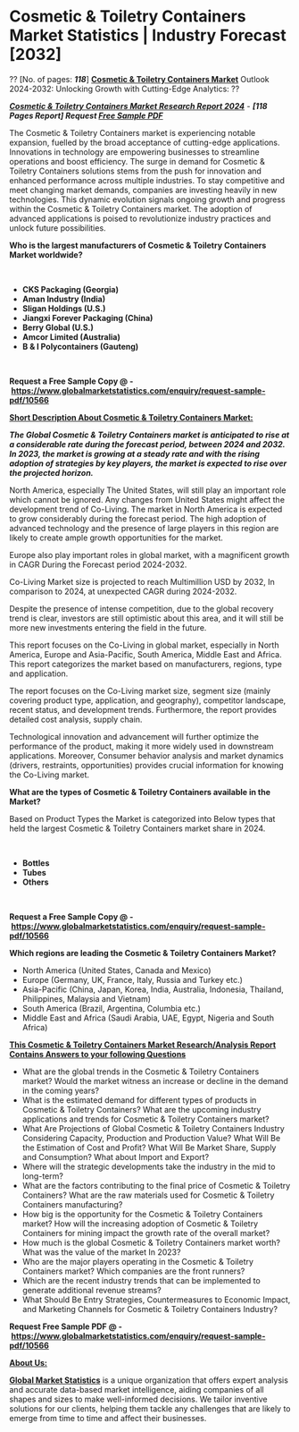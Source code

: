<h1>Cosmetic &amp; Toiletry Containers Market Statistics | Industry Forecast [2032]</h1>
<p>?? [No. of pages:&nbsp;<strong><em>118</em></strong>]&nbsp;<strong><a href="https://www.globalmarketstatistics.com/market-reports/cosmetic-toiletry-containers-market-10566">Cosmetic &amp; Toiletry Containers&nbsp;Market</a></strong>&nbsp;Outlook 2024-2032: Unlocking Growth with Cutting-Edge Analytics: ??</p>
<p><strong><em><a href="https://www.globalmarketstatistics.com/market-reports/cosmetic-toiletry-containers-market-10566">Cosmetic &amp; Toiletry Containers Market Research Report 2024</a></em></strong>&nbsp;-&nbsp;<strong><em>[118 Pages Report]&nbsp;Request <a href="https://www.globalmarketstatistics.com/enquiry/request-sample-pdf/10566">Free Sample PDF</a></em></strong></p>
<p>The Cosmetic &amp; Toiletry Containers market is experiencing notable expansion, fuelled by the broad acceptance of cutting-edge applications. Innovations in technology are empowering businesses to streamline operations and boost efficiency. The surge in demand for Cosmetic &amp; Toiletry Containers solutions stems from the push for innovation and enhanced performance across multiple industries. To stay competitive and meet changing market demands, companies are investing heavily in new technologies. This dynamic evolution signals ongoing growth and progress within the Cosmetic &amp; Toiletry Containers market. The adoption of advanced applications is poised to revolutionize industry practices and unlock future possibilities.</p>
<p><strong>Who is the largest manufacturers of Cosmetic &amp; Toiletry Containers Market worldwide?</strong></p>
<p>&nbsp;</p>
<ul>
<li><strong>CKS Packaging (Georgia)</strong></li>
<li><strong>Aman Industry (India)</strong></li>
<li><strong>Sligan Holdings (U.S.)</strong></li>
<li><strong>Jiangxi Forever Packaging (China)</strong></li>
<li><strong>Berry Global (U.S.)</strong></li>
<li><strong>Amcor Limited (Australia)</strong></li>
<li><strong>B &amp; I Polycontainers (Gauteng)</strong></li>
</ul>
<p>&nbsp;</p>
<p><strong>Request a Free Sample Copy @ -&nbsp;<a href="https://www.globalmarketstatistics.com/enquiry/request-sample-pdf/10566">https://www.globalmarketstatistics.com/enquiry/request-sample-pdf/10566</a></strong></p>
<p><strong><u>Short Description About Cosmetic &amp; Toiletry Containers Market:</u></strong></p>
<p><strong><em>The Global Cosmetic &amp; Toiletry Containers market is anticipated to rise at a considerable rate during the forecast period, between 2024 and 2032. In 2023, the market is growing at a steady rate and with the rising adoption of strategies by key players, the market is expected to rise over the projected horizon.</em></strong></p>
<p>North America, especially The United States, will still play an important role which cannot be ignored. Any changes from United States might affect the development trend of Co-Living. The market in North America is expected to grow considerably during the forecast period. The high adoption of advanced technology and the presence of large players in this region are likely to create ample growth opportunities for the market.</p>
<p>Europe also play important roles in global market, with a magnificent growth in CAGR During the Forecast period 2024-2032.</p>
<p>Co-Living Market size is projected to reach Multimillion USD by 2032, In comparison to 2024, at unexpected CAGR during 2024-2032.</p>
<p>Despite the presence of intense competition, due to the global recovery trend is clear, investors are still optimistic about this area, and it will still be more new investments entering the field in the future.</p>
<p>This report focuses on the Co-Living in global market, especially in North America, Europe and Asia-Pacific, South America, Middle East and Africa. This report categorizes the market based on manufacturers, regions, type and application.</p>
<p>The report focuses on the Co-Living market size, segment size (mainly covering product type, application, and geography), competitor landscape, recent status, and development trends. Furthermore, the report provides detailed cost analysis, supply chain.</p>
<p>Technological innovation and advancement will further optimize the performance of the product, making it more widely used in downstream applications. Moreover, Consumer behavior analysis and market dynamics (drivers, restraints, opportunities) provides crucial information for knowing the Co-Living market.</p>
<p><strong>What are the types of Cosmetic &amp; Toiletry Containers available in the Market?</strong></p>
<p>Based on Product Types the Market is categorized into Below types that held the largest Cosmetic &amp; Toiletry Containers market share in 2024.</p>
<p>&nbsp;</p>
<ul>
<li><strong>Bottles</strong></li>
<li><strong>Tubes</strong></li>
<li><strong>Others</strong></li>
</ul>
<p>&nbsp;</p>
<p><strong>Request a Free Sample Copy @ -&nbsp;<a href="https://www.globalmarketstatistics.com/enquiry/request-sample-pdf/10566">https://www.globalmarketstatistics.com/enquiry/request-sample-pdf/10566</a></strong></p>
<p><strong>Which regions are leading the Cosmetic &amp; Toiletry Containers Market?</strong></p>
<ul>
<li>North America (United States, Canada and Mexico)</li>
<li>Europe (Germany, UK, France, Italy, Russia and Turkey etc.)</li>
<li>Asia-Pacific (China, Japan, Korea, India, Australia, Indonesia, Thailand, Philippines, Malaysia and Vietnam)</li>
<li>South America (Brazil, Argentina, Columbia etc.)</li>
<li>Middle East and Africa (Saudi Arabia, UAE, Egypt, Nigeria and South Africa)</li>
</ul>
<p><strong><u>This Cosmetic &amp; Toiletry Containers Market Research/Analysis Report Contains Answers to your following Questions</u></strong></p>
<ul>
<li>What are the global trends in the Cosmetic &amp; Toiletry Containers market? Would the market witness an increase or decline in the demand in the coming years?</li>
<li>What is the estimated demand for different types of products in Cosmetic &amp; Toiletry Containers? What are the upcoming industry applications and trends for Cosmetic &amp; Toiletry Containers market?</li>
<li>What Are Projections of Global Cosmetic &amp; Toiletry Containers Industry Considering Capacity, Production and Production Value? What Will Be the Estimation of Cost and Profit? What Will Be Market Share, Supply and Consumption? What about Import and Export?</li>
<li>Where will the strategic developments take the industry in the mid to long-term?</li>
<li>What are the factors contributing to the final price of Cosmetic &amp; Toiletry Containers? What are the raw materials used for Cosmetic &amp; Toiletry Containers manufacturing?</li>
<li>How big is the opportunity for the Cosmetic &amp; Toiletry Containers market? How will the increasing adoption of Cosmetic &amp; Toiletry Containers for mining impact the growth rate of the overall market?</li>
<li>How much is the global Cosmetic &amp; Toiletry Containers market worth? What was the value of the market In 2023?</li>
<li>Who are the major players operating in the Cosmetic &amp; Toiletry Containers market? Which companies are the front runners?</li>
<li>Which are the recent industry trends that can be implemented to generate additional revenue streams?</li>
<li>What Should Be Entry Strategies, Countermeasures to Economic Impact, and Marketing Channels for Cosmetic &amp; Toiletry Containers Industry?</li>
</ul>
<p><strong>Request Free Sample PDF @ -&nbsp;<a href="https://www.globalmarketstatistics.com/enquiry/request-sample-pdf/10566">https://www.globalmarketstatistics.com/enquiry/request-sample-pdf/10566</a></strong></p>
<p><strong><u>About Us:</u></strong></p>
<p><strong><a href="https://www.globalmarketstatistics.com/">Global Market Statistics</a></strong>&nbsp;is a unique organization that offers expert analysis and accurate data-based market intelligence, aiding companies of all shapes and sizes to make well-informed decisions. We tailor inventive solutions for our clients, helping them tackle any challenges that are likely to emerge from time to time and affect their businesses.</p>